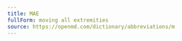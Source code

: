 ```yaml
---
title: MAE
fullForm: moving all extremities
source: https://openmd.com/dictionary/abbreviations/m
---
```

